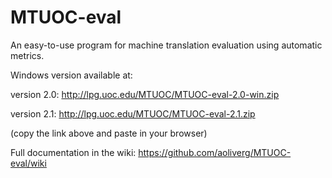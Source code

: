 # MTUOC-eval

An easy-to-use program for machine translation evaluation using automatic metrics.

Windows version available at:

version 2.0: http://lpg.uoc.edu/MTUOC/MTUOC-eval-2.0-win.zip

version 2.1: http://lpg.uoc.edu/MTUOC/MTUOC-eval-2.1.zip

(copy the link above and paste in your browser)

Full documentation in the wiki: https://github.com/aoliverg/MTUOC-eval/wiki
